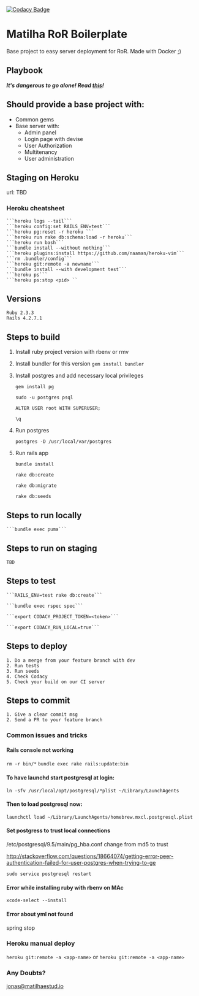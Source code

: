 [![Codacy Badge](https://api.codacy.com/project/badge/Grade/1688a37a43984e74905c0522904b65b4)](https://www.codacy.com/app/jonas_9/rails_bootstrap_v2?utm_source=github.com&amp;utm_medium=referral&amp;utm_content=matilhaestudio/rails_bootstrap_v2&amp;utm_campaign=Badge_Grade)

# Matilha RoR Boilerplate 

Base project to easy server deployment for RoR.
Made with Docker ;)

## Playbook
***It's dangerous to go alone! Read [this](https://github.com/matilhaestudio/dev-playbook)!***

## Should provide a base project with:
- Common gems
- Base server with:
	- Admin panel
	- Login page with devise
	- User Authorization
	- Multitenancy
	- User administration

## Staging on Heroku
url: TBD

### Heroku cheatsheet
	```heroku logs --tail```
	```heroku config:set RAILS_ENV=test```
	```heroku pg:reset -r heroku ```
	```heroku run rake db:schema:load -r heroku```
	```heroku run bash```
	```bundle install --without nothing```
	```heroku plugins:install https://github.com/naaman/heroku-vim```
	```rm .bundler/config```
	```heroku git:remote -a newname```
	```bundle install --with development test```
	```heroku ps```
	```heroku ps:stop <pid> ``

## Versions
	Ruby 2.3.3
	Rails 4.2.7.1

## Steps to build

1. Install ruby project version with rbenv or rmv

2. Install bundler for this version
```gem install bundler ```

3. Install postgres and add necessary local privileges

	```gem install pg```

	```sudo -u postgres psql```

	```ALTER USER root WITH SUPERUSER;```

	```\q```

4. Run postgres

	```postgres -D /usr/local/var/postgres```

5. Run rails app

	```bundle install```

	```rake db:create```

	```rake db:migrate```

	```rake db:seeds```

## Steps to run locally
	```bundle exec puma```

## Steps to run on staging
	TBD

## Steps to test

	```RAILS_ENV=test rake db:create```

	```bundle exec rspec spec```

	```export CODACY_PROJECT_TOKEN=<token>```

	```export CODACY_RUN_LOCAL=true```

## Steps to deploy
	1. Do a merge from your feature branch with dev
	2. Run tests
	3. Run seeds
	4. Check Codacy
	5. Check your build on our CI server

## Steps to commit
	1. Give a clear commit msg
	2. Send a PR to your feature branch

### Common issues and tricks

#### Rails console not working
```rm -r bin/*```
```bundle exec rake rails:update:bin```

#### To have launchd start postgresql at login:
```ln -sfv /usr/local/opt/postgresql/*plist ~/Library/LaunchAgents```
#### Then to load postgresql now:
```launchctl load ~/Library/LaunchAgents/homebrew.mxcl.postgresql.plist```
#### Set postgress to trust local connections
/etc/postgresql/9.5/main/pg_hba.conf
change from md5 to trust

http://stackoverflow.com/questions/18664074/getting-error-peer-authentication-failed-for-user-postgres-when-trying-to-ge

```sudo service postgresql restart```

#### Error while installing ruby with rbenv on MAc
```xcode-select --install```

#### Error about yml not found
spring stop


### Heroku manual deploy
```heroku git:remote -a <app-name>```
or
```heroku git:remote -a <app-name>```


### Any Doubts?
jonas@matilhaestud.io
